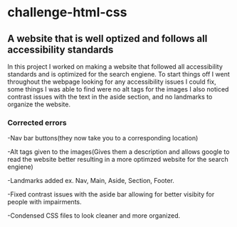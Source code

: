 # challenge-html-css

## A website that is well optized and follows all accessibility standards

In this project I worked on making a website that followed all accessibility standards and is optimized for the search engiene. To start things off I went throughout the webpage looking for any accessibility issues I could fix, some things I was able to find were no alt tags for the images I also noticed contrast issues with the text in the aside section, and no landmarks to organize the website. 

### Corrected errors
-Nav bar buttons(they now take you to a corresponding location)

-Alt tags given to the images(Gives them a description and allows google to read the website better resulting in a more optimzed website for the search engiene)

-Landmarks added ex. Nav, Main, Aside, Section, Footer.

-Fixed contrast issues with the aside bar allowing for better visibity for people with impairments.

-Condensed CSS files to look cleaner and more organized.
